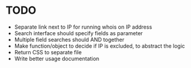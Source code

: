 # TODO

- Separate link next to IP for running whois on IP address
- Search interface should specify fields as parameter
- Multiple field searches should AND together
- Make function/object to decide if IP is excluded, to abstract the logic
- Return CSS to separate file
- Write better usage documentation
